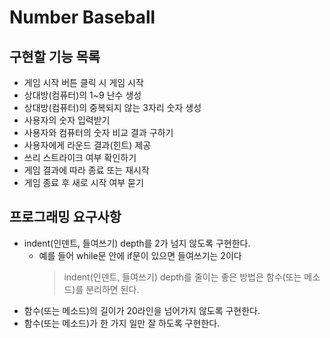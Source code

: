 # Number Baseball

## 구현할 기능 목록

- 게임 시작 버튼 클릭 시 게임 시작
- 상대방(컴퓨터)의 1~9 난수 생성
- 상대방(컴퓨터)의 중복되지 않는 3자리 숫자 생성
- 사용자의 숫자 입력받기
- 사용자와 컴퓨터의 숫자 비교 결과 구하기
- 사용자에게 라운드 결과(힌트) 제공
- 쓰리 스트라이크 여부 확인하기
- 게임 결과에 따라 종료 또는 재시작
- 게임 종료 후 새로 시작 여부 묻기

## 프로그래밍 요구사항

- indent(인덴트, 들여쓰기) depth를 2가 넘지 않도록 구현한다.
  - 예를 들어 while문 안에 if문이 있으면 들여쓰기는 2이다
    > indent(인덴트, 들여쓰기) depth를 줄이는 좋은 방법은 함수(또는 메소드)를 분리하면 된다.
- 함수(또는 메소드)의 길이가 20라인을 넘어가지 않도록 구현한다.
- 함수(또는 메소드)가 한 가지 일만 잘 하도록 구현한다.

